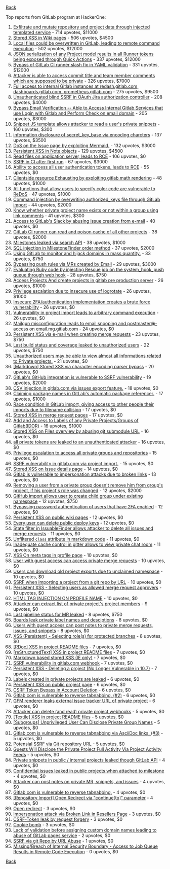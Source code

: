 [Back](../README.md)

Top reports from GitLab program at HackerOne:

1. [Exfiltrate and mutate repository and project data through injected templated service](https://hackerone.com/reports/446585) - 714 upvotes, $11000
2. [Stored XSS in Wiki pages](https://hackerone.com/reports/526325) - 506 upvotes, $4500
3. [Local files could be overwritten in GitLab, leading to remote command execution](https://hackerone.com/reports/587854) - 502 upvotes, $12000
4. [JSON serialization of any Project model results in all Runner tokens being exposed through Quick Actions](https://hackerone.com/reports/509924) - 337 upvotes, $12000
5. [Bypass of GitLab CI runner slash fix in YAML validation](https://hackerone.com/reports/409395) - 331 upvotes, $12000
6. [Attacker is able to access commit title and team member comments which are supposed to be private](https://hackerone.com/reports/502593) - 326 upvotes, $7000
7. [Full access to internal Gitlab instances at redash.gitlab.com, dashboards.gitlab.com, prometheus.gitlab.com](https://hackerone.com/reports/498964) - 275 upvotes, $9500
8. [Unauthenticated blind SSRF in OAuth Jira authorization controller](https://hackerone.com/reports/398799) - 208 upvotes, $4000
9. [Bypass Email Verification -- Able to Access Internal Gitlab Services that use Login with Gitlab and Perform Check on email domain](https://hackerone.com/reports/565883) - 205 upvotes, $3000
10. [Snippet JS template allows attacker to read a user's private snippets](https://hackerone.com/reports/348443) - 160 upvotes, $300
11. [information disclosure of secret_key_base via encoding charcters](https://hackerone.com/reports/460545) - 137 upvotes, $3500
12. [DoS on the Issue page by exploiting Mermaid.](https://hackerone.com/reports/470067) - 132 upvotes, $3000
13. [Persistent XSS in Note objects](https://hackerone.com/reports/508184) - 129 upvotes, $4500
14. [Read files on application server, leads to RCE](https://hackerone.com/reports/178152) - 106 upvotes, $0
15. [SSRF in CI after first run](https://hackerone.com/reports/369451) - 67 upvotes, $3000
16. [Ability to access all user authentication tokens, leads to RCE](https://hackerone.com/reports/158330) - 55 upvotes, $0
17. [Clientside resource Exhausting by exploiting gitlab math rendering](https://hackerone.com/reports/549040) - 48 upvotes, $1000
18. [All functions that allow users to specify color code are vulnerable to ReDoS](https://hackerone.com/reports/511381) - 47 upvotes, $1000
19. [Command injection by overwriting authorized_keys file through GitLab import](https://hackerone.com/reports/298873) - 44 upvotes, $2000
20. [Know whether private project name exists or not within a group using link comments](https://hackerone.com/reports/495497) - 41 upvotes, $300
21. [Access to GitLab's Slack by abusing issue creation from e-mail](https://hackerone.com/reports/218230) - 40 upvotes, $0
22. [GitLab CI runner can read and poison cache of all other projects](https://hackerone.com/reports/301432) - 38 upvotes, $2000
23. [Milestones leaked via search API](https://hackerone.com/reports/460815) - 38 upvotes, $1000
24. [SQL injection in MilestoneFinder order method](https://hackerone.com/reports/298176) - 37 upvotes, $2000
25. [Using GitLab to monitor and hijack domains in mass quantity.](https://hackerone.com/reports/312118) - 33 upvotes, $750
26. [Bypassing push rules via MRs created by Email](https://hackerone.com/reports/526570) - 29 upvotes, $3000
27. [Evaluating Ruby code by injecting Rescue job on the system_hook_push queue through web hook](https://hackerone.com/reports/299473) - 28 upvotes, $750
28. [Access Projects And create projects in gitlab pre production server](https://hackerone.com/reports/540711) - 26 upvotes, $1000
29. [Privilege escalation due to insecure use of logrotate](https://hackerone.com/reports/578119) - 26 upvotes, $1000
30. [Insecure 2FA/authentication implementation creates a brute force vulnerability](https://hackerone.com/reports/149598) - 26 upvotes, $0
31. [Vulnerability in project import leads to arbitrary command execution](https://hackerone.com/reports/378148) - 26 upvotes, $0
32. [Mailgun misconfiguration leads to email snooping and postmaster@-access on email.mg.gitlab.com](https://hackerone.com/reports/174983) - 24 upvotes, $0
33. [Persistent XSS via e-mail when creating merge requests](https://hackerone.com/reports/496973) - 23 upvotes, $750
34. [Last build status and coverage leaked to unauthorized users](https://hackerone.com/reports/477222) - 22 upvotes, $750
35. [Unauthorized users may be able to view almost all informations related to Private projects.](https://hackerone.com/reports/407763) - 21 upvotes, $0
36. [[Markdown] Stored XSS via character encoding parser bypass](https://hackerone.com/reports/270999) - 20 upvotes, $0
37. [GitLab's GitHub integration is vulnerable to SSRF vulnerability](https://hackerone.com/reports/446593) - 19 upvotes, $2000
38. [CSV injection in gitlab.com via issues export feature.](https://hackerone.com/reports/216243) - 18 upvotes, $0
39. [Claiming package names in GitLab's automatic package referencer.](https://hackerone.com/reports/462503) - 17 upvotes, $1000
40. [Race condition in GitLab import, giving access to other people their imports due to filename collision](https://hackerone.com/reports/214028) - 17 upvotes, $0
41. [Stored XSS in merge request pages](https://hackerone.com/reports/409380) - 17 upvotes, $0
42. [Add and Access to Labels of any Private Projects/Groups of Gitlab(IDOR)](https://hackerone.com/reports/439729) - 16 upvotes, $1000
43. [Stored XSS on Files overview by abusing git submodule URL](https://hackerone.com/reports/218872) - 16 upvotes, $0
44. [all private tokens are leaked to an unauthenticated attacker](https://hackerone.com/reports/268794) - 16 upvotes, $0
45. [Privilege escalation to access all private groups and repositories](https://hackerone.com/reports/131210) - 15 upvotes, $0
46. [SSRF vulnerability in gitlab.com via project import.](https://hackerone.com/reports/215105) - 15 upvotes, $0
47. [Stored XSS on Issue details page](https://hackerone.com/reports/384255) - 14 upvotes, $0
48. [Gitlab is vulnerable to impersonation attacks due to broken links](https://hackerone.com/reports/265696) - 13 upvotes, $0
49. [Removing a user from a private group doesn't remove him from group's project, if his project's role was changed](https://hackerone.com/reports/310185) - 12 upvotes, $2000
50. [GitHub import allows user to create child group under existing namespace](https://hackerone.com/reports/301137) - 12 upvotes, $750
51. [Bypassing password authentication of users that have 2FA enabled](https://hackerone.com/reports/128085) - 12 upvotes, $0
52. [Persistent XSS on public wiki pages](https://hackerone.com/reports/136333) - 12 upvotes, $0
53. [Every user can delete public deploy keys](https://hackerone.com/reports/195088) - 12 upvotes, $0
54. [State filter in IssuableFinder allows attacker to delete all issues and merge requests](https://hackerone.com/reports/186194) - 11 upvotes, $0
55. [Unfiltered `class` attribute in markdown code](https://hackerone.com/reports/216453) - 11 upvotes, $0
56. [Inadequate cache control in gitter allows to view private chat room](https://hackerone.com/reports/493791) - 11 upvotes, $0
57. [XSS On meta tags in profile page](https://hackerone.com/reports/159984) - 10 upvotes, $0
58. [User with guest access can access private merge requests](https://hackerone.com/reports/195134) - 10 upvotes, $0
59. [Users can download old project exports due to unclaimed namespace](https://hackerone.com/reports/195058) - 10 upvotes, $0
60. [SSRF when importing a project from a git repo by URL](https://hackerone.com/reports/135937) - 10 upvotes, $0
61. [Persistent XSS - Selecting users as allowed merge request approvers](https://hackerone.com/reports/346217) - 10 upvotes, $0
62. [HTML TAG INJECTION ON PROFILE NAME](https://hackerone.com/reports/358001) - 10 upvotes, $0
63. [Attacker can extract list of private project's project members](https://hackerone.com/reports/128051) - 9 upvotes, $0
64. [Last pipeline status for MR leaked](https://hackerone.com/reports/582349) - 8 upvotes, $750
65. [Boards leak private label names and desciptions](https://hackerone.com/reports/162147) - 8 upvotes, $0
66. [Users with guest access can post notes to private merge requests, issues, and snippets](https://hackerone.com/reports/195140) - 8 upvotes, $0
67. [XSS (Persistent) - Selecting role(s) for protected branches](https://hackerone.com/reports/346111) - 8 upvotes, $0
68. [[RDoc] XSS in project README files](https://hackerone.com/reports/200693) - 7 upvotes, $0
69. [[reStructuredText] XSS in project README files](https://hackerone.com/reports/205497) - 7 upvotes, $0
70. [Markdown based stored XSS (IE only)](https://hackerone.com/reports/118024) - 7 upvotes, $0
71. [SSRF vulnerability in gitlab.com webhook](https://hackerone.com/reports/301924) - 7 upvotes, $0
72. [Persistent XSS - Deleting a project (No Longer Vulnerable in 10.7)](https://hackerone.com/reports/351554) - 7 upvotes, $0
73. [Labels created in private projects are leaked](https://hackerone.com/reports/132777) - 6 upvotes, $0
74. [Persistent XSS on public project page](https://hackerone.com/reports/129736) - 6 upvotes, $0
75. [CSRF Token Bypass in Account Deletion](https://hackerone.com/reports/182487) - 6 upvotes, $0
76. [Gitlab.com is vulnerable to reverse tabnabbing. (#2)](https://hackerone.com/reports/212629) - 6 upvotes, $0
77. [GFM renderer leaks external issue tracker URL of private project](https://hackerone.com/reports/133717) - 6 upvotes, $0
78. [Attacker can delete (and read) private project webhooks](https://hackerone.com/reports/134292) - 5 upvotes, $0
79. [[Textile] XSS in project README files](https://hackerone.com/reports/205498) - 5 upvotes, $0
80. [[Subgroups] Unprivileged User Can Disclose Private Group Names](https://hackerone.com/reports/215384) - 5 upvotes, $0
81. [Gitlab.com is vulnerable to reverse tabnabbing via AsciiDoc links. (#3)](https://hackerone.com/reports/213114) - 5 upvotes, $0
82. [Potensial SSRF via Git repository URL](https://hackerone.com/reports/359288) - 5 upvotes, $0
83. [Guests Will Disclose the Private Project Full Activity Via Project Activity Feeds](https://hackerone.com/reports/491319) - 5 upvotes, $0
84. [Private snippets in public / internal projects leaked though GitLab API](https://hackerone.com/reports/134305) - 4 upvotes, $0
85. [Confidential issues leaked in public projects when attached to milestone](https://hackerone.com/reports/134300) - 4 upvotes, $0
86. [Attacker can post notes on private MR, snippets, and issues](https://hackerone.com/reports/134299) - 4 upvotes, $0
87. [Gitlab.com is vulnerable to reverse tabnabbing.](https://hackerone.com/reports/211065) - 4 upvotes, $0
88. [[Repository Import] Open Redirect via "continue[to]" parameter](https://hackerone.com/reports/215970) - 4 upvotes, $0
89. [Open redirect](https://hackerone.com/reports/214034) - 3 upvotes, $0
90. [Impersonation attack via Broken Link in Resellers Page](https://hackerone.com/reports/266908) - 3 upvotes, $0
91. [CSRF-Token leak by request forgery](https://hackerone.com/reports/221432) - 3 upvotes, $0
92. [Cookie bomb](https://hackerone.com/reports/221041) - 3 upvotes, $0
93. [Lack of validation before assigning custom domain names leading to abuse of GitLab pages service](https://hackerone.com/reports/296907) - 2 upvotes, $0
94. [SSRF via git Repo by URL Abuse](https://hackerone.com/reports/191216) - 1 upvotes, $0
95. [Missing/Breach of Internal Security Boundary - Access to Job Queue Results in Remote Code Execution](https://hackerone.com/reports/224198) - 0 upvotes, $0


[Back](../README.md)